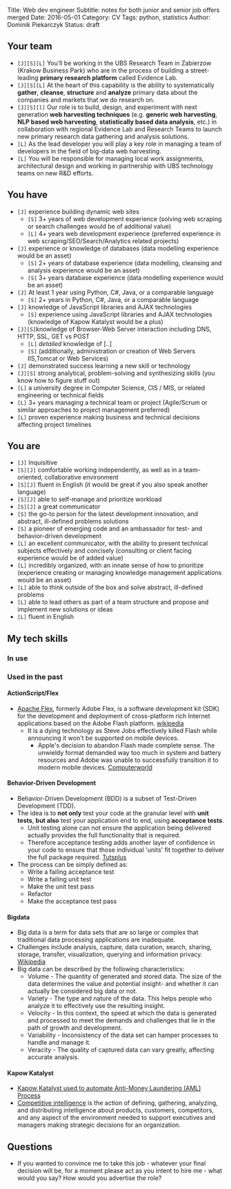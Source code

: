 Title: Web dev engineer
Subtitle: notes for both junior and senior job offers merged
Date: 2016-05-01
Category: CV
Tags: python, statistics
Author: Dominik Piekarczyk
Status: draft


## Your team ##

* `[J][S][L]` You’ll be working in the UBS Research Team in Zabierzow (Krakow Business Park) who are in the process of building
a street-leading **primary research platform** called Evidence Lab.
* `[J][S][L]` At the heart of this capability is the ability  to systematically **gather**, **cleanse**, **structure** and **analyze**
primary data about the companies and markets that we do research on.
* `[J][S][l]` Our role is to build, design, and experiment with next generation **web harvesting techniques**
(e.g. **generic web harvesting**, **NLP based web harvesting**, **statistically based data analysis**, etc.) in collaboration
with regional Evidence Lab and Research Teams to launch new primary research data gathering and analysis solutions.
* `[L]` As the lead developer you will play a key role in managing a team of developers in the field of big-data
    web harvesting.
* `[L]` You will be responsible for managing local work assignments, architectural design and working in partnership with UBS technology teams on new R&D efforts.


## You have ##

* `[J]` experience building dynamic web sites
    * `[S]` 3+ years of web development experience (solving web scraping or search challenges would be of additional value)
    * `[L]` 4+ years web development experience (preferred experience in web scraping/SEO/Search/Analytics related projects)
* `[J]` experience or knowledge of databases (data modelling experience would be an asset)
    * `[S]` 2+ years of database experience (data modelling, cleansing and analysis experience would be an asset)
    * `[S]` 3+ years database experience (data modelling experience would be an asset)
* `[J]` At least 1 year using Python, C#, Java, or a comparable language
    * `[S]` 2+ years in Python, C#, Java, or a comparable language
* `[J]` knowledge of JavaScript libraries and AJAX technologies
    * `[S]` experience using JavaScript libraries and AJAX technologies (knowledge of Kapow Katalyst would be a plus)
* `[J][S]`knowledge of Browser-Web Server interaction including DNS, HTTP, SSL, GET vs POST
    * `[L]` *detailed* knowledge of [..]
    * `[S]` (additionally, administration or creation of Web Servers IIS,Tomcat or Web Services)
* `[J]` demonstrated success learning a new skill or technology
* `[J][S]` strong analytical, problem-solving and synthesizing skills (you know how to figure stuff out)
* `[L]` a university degree in Computer Science, CIS / MIS, or related engineering or technical fields
* `[L]` 3+ years managing a technical team or project (Agile/Scrum or similar approaches to project management preferred)
* `[L]` proven experience making business and technical decisions affecting project timelines

## You are ##

* `[J]` Inquisitive
* `[S][J]` comfortable working independently, as well as in a team-oriented, collaborative environment
* `[S][J]` fluent in English (it would be great if you also speak another language)
* `[S][J]` able to self-manage and prioritize workload
* `[S][J]` a great communicator
* `[S]` the go-to person for the latest development innovation, and abstract, ill-defined problems solutions
* `[S]` a pioneer of emerging code and an ambassador for test- and behavior-driven development
* `[L]` an excellent communicator, with the ability to present technical subjects effectively and concisely (consulting or client facing experience would be of added value)
* `[L]` incredibly organized, with an innate sense of how to prioritize (experience creating or managing knowledge management applications would be an asset)
* `[L]` able to think outside of the box and solve abstract, ill-defined problems
* `[L]` able to lead others as part of a team structure and propose and implement new solutions or ideas
* `[L]` fluent in English



## My tech skills

### In use

### Used in the past

#### ActionScript/Flex

* [Apache Flex](http://flex.apache.org/), formerly Adobe Flex, is a software development kit (SDK) for the development
and deployment of cross-platform rich Internet applications based on the Adobe Flash platform.
[wikipedia](https://en.wikipedia.org/wiki/Apache_Flex)
    * It is a dying technology as Steve Jobs effectively killed Flash while announcing it won't be supported on mobile devices.
        * Apple's decision to abandon Flash made complete sense. The unwieldy format demanded way too much in system and
        battery resources and Adobe was unable to successfully transition it to modern mobile devices.
        [Computerworld](http://www.computerworld.com/article/2599798/apple-ios/apple-ios-how-to-run-flash-on-your-ipad-if-you-must.html)


#### Behavior-Driven Development

* Behavior-Driven Development (BDD) is a subset of Test-Driven Development (TDD).
* The idea is to **not only** test your code at the granular level with **unit tests**,
    **but also** test your application end to end, using **acceptance tests**.
    * Unit testing alone can not ensure the application being delivered actually provides the full functionality that is required.
    * Therefore acceptance testing adds another layer of confidence in your code to ensure that those individual 'units' fit together to deliver the full package required.
    [Tutsplus](http://code.tutsplus.com/tutorials/behavior-driven-development-in-python--net-26547)
* The process can be simply defined as:
    * Write a failing acceptance test
    * Write a failing unit test
    * Make the unit test pass
    * Refactor
    * Make the acceptance test pass

#### Bigdata

* Big data is a term for data sets that are so large or complex that traditional data processing applications are inadequate.
* Challenges include analysis, capture, data curation, search, sharing, storage, transfer, visualization, querying and information privacy. [Wikipedia](https://en.wikipedia.org/wiki/Big_data)
* Big data can be described by the following characteristics:
    * Volume - The quantity of generated and stored data. The size of the data determines the value and potential insight- and whether it can actually be considered big data or not.
    * Variety - The type and nature of the data. This helps people who analyze it to effectively use the resulting insight.
    * Velocity - In this context, the speed at which the data is generated and processed to meet the demands and challenges that lie in the path of growth and development.
    * Variability - Inconsistency of the data set can hamper processes to handle and manage it.
    * Veracity - The quality of captured data can vary greatly, affecting accurate analysis.

#### <a name="kapow"></a>Kapow Katalyst

* [Kapow Katalyst used to automate Anti-Money Laundering (AML) Process](https://www.youtube.com/watch?v=1z-KytMD_Cs)
* [Competitive intelligence](https://en.wikipedia.org/wiki/Competitive_intelligence) is the action of defining, gathering,
analyzing, and distributing intelligence about products, customers, competitors, and any aspect of the environment needed
to support executives and managers making strategic decisions for an organization.


## Questions

* If you wanted to convince me to take this job -
    whatever your final decision will be, for a moment please act as you intent to hire me -
    what would you say? How would you advertise the role?